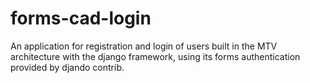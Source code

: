 # forms-cad-login
An application for registration and login of users built in the MTV architecture with the django framework, using its forms authentication provided by djando contrib.
